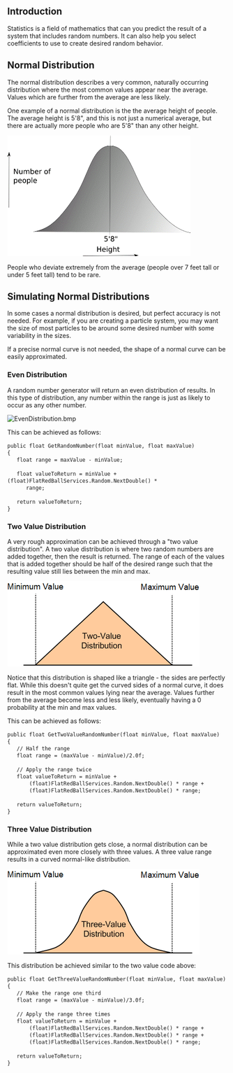 ## Introduction

Statistics is a field of mathematics that can you predict the result of a system that includes random numbers. It can also help you select coefficients to use to create desired random behavior.

## Normal Distribution

The normal distribution describes a very common, naturally occurring distribution where the most common values appear near the average. Values which are further from the average are less likely.

One example of a normal distribution is the the average height of people. The average height is 5'8", and this is not just a numerical average, but there are actually more people who are 5'8" than any other height.

![HeightOfPeople.png](/media/migrated_media-HeightOfPeople.png)

People who deviate extremely from the average (people over 7 feet tall or under 5 feet tall) tend to be rare.

## Simulating Normal Distributions

In some cases a normal distribution is desired, but perfect accuracy is not needed. For example, if you are creating a particle system, you may want the size of most particles to be around some desired number with some variability in the sizes.

If a precise normal curve is not needed, the shape of a normal curve can be easily approximated.

### Even Distribution

A random number generator will return an even distribution of results. In this type of distribution, any number within the range is just as likely to occur as any other number.

![EvenDistribution.bmp](/media/migrated_media-EvenDistribution.png)

This can be achieved as follows:

    public float GetRandomNumber(float minValue, float maxValue)
    {
       float range = maxValue - minValue;

       float valueToReturn = minValue + (float)FlatRedBallServices.Random.NextDouble() * 
          range;

       return valueToReturn;
    }

### Two Value Distribution

A very rough approximation can be achieved through a "two value distribution". A two value distribution is where two random numbers are added together, then the result is returned. The range of each of the values that is added together should be half of the desired range such that the resulting value still lies between the min and max.

![TwoValueDistribution.png](/media/migrated_media-TwoValueDistribution.png)

Notice that this distribution is shaped like a triangle - the sides are perfectly flat. While this doesn't quite get the curved sides of a normal curve, it does result in the most common values lying near the average. Values further from the average become less and less likely, eventually having a 0 probability at the min and max values.

This can be achieved as follows:

    public float GetTwoValueRandomNumber(float minValue, float maxValue)
    {
       // Half the range
       float range = (maxValue - minValue)/2.0f;

       // Apply the range twice
       float valueToReturn = minValue + 
           (float)FlatRedBallServices.Random.NextDouble() * range +
           (float)FlatRedBallServices.Random.NextDouble() * range;

       return valueToReturn;
    }

### Three Value Distribution

While a two value distribution gets close, a normal distribution can be approximated even more closely with three values. A three value range results in a curved normal-like distribution.

![ThreeValueDistribution.png](/media/migrated_media-ThreeValueDistribution.png)

This distribution be achieved similar to the two value code above:

    public float GetThreeValueRandomNumber(float minValue, float maxValue)
    {
       // Make the range one third
       float range = (maxValue - minValue)/3.0f;

       // Apply the range three times
       float valueToReturn = minValue + 
           (float)FlatRedBallServices.Random.NextDouble() * range +
           (float)FlatRedBallServices.Random.NextDouble() * range + 
           (float)FlatRedBallServices.Random.NextDouble() * range;

       return valueToReturn;
    }
